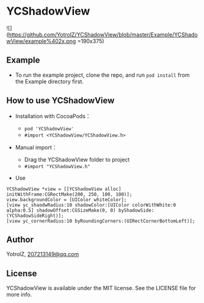 # YCShadowView

![](https://github.com/YotrolZ/YCShadowView/blob/master/Example/YCShadowView/example%402x.png =190x375)

## Example
- To run the example project, clone the repo, and run `pod install` from the Example directory first.

## How to use YCShadowView

- Installation with CocoaPods：
    - `pod 'YCShadowView'`
    -  `#import <YCShadowView/YCShadowView.h>` 
- Manual import：
    - Drag the YCShadowView folder to project
    - `#import "YCShadowView.h"`

- Use
```Objc
YCShadowView *view = [[YCShadowView alloc] initWithFrame:CGRectMake(200, 250, 100, 100)];
view.backgroundColor = [UIColor whiteColor];
[view yc_shaodwRadius:10 shadowColor:[UIColor colorWithWhite:0 alpha:0.5] shadowOffset:CGSizeMake(0, 0) byShadowSide:(YCShadowSideRight)];
[view yc_cornerRadius:10 byRoundingCorners:(UIRectCornerBottomLeft)];
```

## Author

YotrolZ, 207213149@qq.com

## License

YCShadowView is available under the MIT license. See the LICENSE file for more info.
